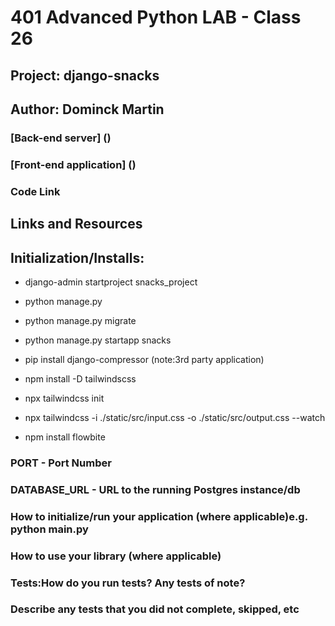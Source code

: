 

# 401 Advanced Python LAB - Class 26
## Project: django-snacks


## Author: Dominck Martin




### [Back-end server] ()
### [Front-end application] ()
### Code Link 

## Links and Resources


<!-- back-end server url (when applicable)
front-end application (when applicable)
Setup
.env requirements (where applicable)
i.e. -->




## Initialization/Installs: 
- django-admin startproject snacks_project
- python manage.py
- python manage.py migrate
- python manage.py startapp snacks

- pip install django-compressor (note:3rd party application)
- npm install -D tailwindscss
- npx tailwindcss init
- npx tailwindcss -i ./static/src/input.css -o ./static/src/output.css --watch
- npm install flowbite







### PORT - Port Number
### DATABASE_URL - URL to the running Postgres instance/db
### How to initialize/run your application (where applicable)e.g. python main.py
### How to use your library (where applicable)
### Tests:How do you run tests? Any tests of note?
### Describe any tests that you did not complete, skipped, etc
